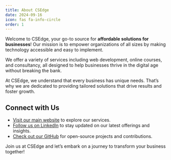 ```yaml
---
title: About CSEdge
date: 2024-09-16
icon: fas fa-info-circle
order: 1
---
```


Welcome to CSEdge, your go-to source for **affordable solutions for businesses**! Our mission is to empower organizations of all sizes by making technology accessible and easy to implement.

We offer a variety of services including web development, online courses, and consultancy, all designed to help businesses thrive in the digital age without breaking the bank. 

At CSEdge, we understand that every business has unique needs. That’s why we are dedicated to providing tailored solutions that drive results and foster growth.

## Connect with Us

- [Visit our main website](https://csedge.courses) to explore our services.
- [Follow us on LinkedIn](https://www.linkedin.com/company/csedge/?viewAsMember=true) to stay updated on our latest offerings and insights.
- [Check out our GitHub](https://github.com/company/csedgeofficial) for open-source projects and contributions.

Join us at CSEdge and let’s embark on a journey to transform your business together!
